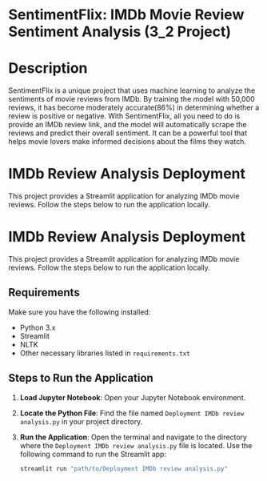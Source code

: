 # SentimentFlix: IMDb Movie Review Sentiment Analysis (3_2 Project)

# Description
SentimentFlix is a unique project that uses machine learning to analyze the sentiments of movie reviews from IMDb. By training the model with 50,000 reviews, it has become moderately accurate(86%) in determining whether a review is positive or negative. With SentimentFlix, all you need to do is provide an IMDb review link, and the model will automatically scrape the reviews and predict their overall sentiment. It can be a powerful tool that helps movie lovers make informed decisions about the films they watch.

# IMDb Review Analysis Deployment

This project provides a Streamlit application for analyzing IMDb movie reviews. Follow the steps below to run the application locally.


# IMDb Review Analysis Deployment

This project provides a Streamlit application for analyzing IMDb movie reviews. Follow the steps below to run the application locally.

## Requirements

Make sure you have the following installed:

- Python 3.x
- Streamlit
- NLTK
- Other necessary libraries listed in `requirements.txt`

## Steps to Run the Application

1. **Load Jupyter Notebook**:
   Open your Jupyter Notebook environment.

2. **Locate the Python File**:
   Find the file named `Deployment IMDb review analysis.py` in your project directory.

3. **Run the Application**:
   Open the terminal and navigate to the directory where the `Deployment IMDb review analysis.py` file is located. Use the following command to run the Streamlit app:
   ```bash
   streamlit run "path/to/Deployment IMDb review analysis.py"


